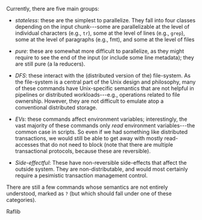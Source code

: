 Currently, there are five main groups:

* _stateless_: these are the simplest to parallelize. They fall into four classes depending on the input chunk---some are parallelizable at the level of individual characters (e.g., `tr`), some at the level of lines (e.g., `grep`), some at the level of paragraphs (e.g., fmt), and some at the level of files

* _pure_: these are somewhat more difficult to parallelize, as they might require to see the end of the input (or include some line metadata); they are still pure (a la reducers).

* _DFS_: these interact with the (distributed version of the) file-system. As the file-system is a central part of the Unix design and philosophy, many of these commands have Unix-specific semantics that are not helpful in pipelines or distributed workloads---e.g., operations related to file ownership. However, they are not difficult to emulate atop a conventional distributed storage.

* _EVs_: these commands affect environment variables; interestingly, the vast majority of these commands only _read_ environment variables---the common case in scripts.
So even if we had something like distributed transactions, we would still be able to get away with mostly read-accesses that do not need to block (note that there are multiple transactional protocols, because these are reversible).

* _Side-effectful_: These have non-reversible side-effects that affect the outside system. They are non-distributable, and would most certainly require a pesimistic transaction management control.

There are still a few commands whose semantics are not entirely understood, marked as `?` (but which should fall under one of these categories).


Raflib
